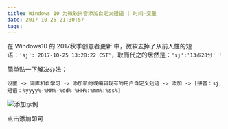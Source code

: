 ```yaml
---
title: Windows 10 为微软拼音添加自定义短语 | 时间-变量
date: 2017-10-25 21:30:57
tags:
---
```

在 Windows10 的 2017秋季创意者更新 中，微软去掉了从前人性的短语：`'sj':'2017-10-25 13:28:22 CST'`，取而代之的居然是：`'sj':'13点28分'` ！

简单贴一下解决办法：

```
设置 -> 词库和自学习 -> 添加新的或编辑现有的用户自定义短语 -> 添加 -> [拼音：sj, 短语：%yyyy%-%MM%-%dd% %HH%:%mm%:%ss%]
```
<!--more-->

![添加示例](https://i.imgur.com/nsZGNAj.png)

点击添加即可

